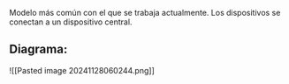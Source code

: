 Modelo más común con el que se trabaja actualmente. Los dispositivos se conectan a un dispositivo central.
## Diagrama:
![[Pasted image 20241128060244.png]]
